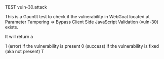 TEST vuln-30.attack

This is a Gauntlt test to check if the vulnerability in WebGoat located at	Parameter Tampering => Bypass Client Side JavaScript Validation (vuln-30) exists.

It will return a

1 (error) if the vulnerability is present
0 (success) if the vulnerability is fixed (aka not present)
T
